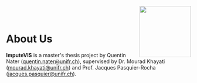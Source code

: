 <img align="right" width="140" height="140" src="https://www.naterscreations.com/imputegap/logo_imputegab.png" >
<br /> <br />

# About Us

**ImputeVIS** is a master's thesis project by Quentin Nater (<a href="mailto:quentin.nater@unifr.ch">quentin.nater@unifr.ch</a>), supervised by Dr. Mourad Khayati (<a href="mailto:mourad.khayati@unifr.ch">mourad.khayati@unifr.ch</a>) and Prof. Jacques Pasquier-Rocha (<a href="mailto:jacques.pasquier@unifr.ch">jacques.pasquier@unifr.ch</a>).
